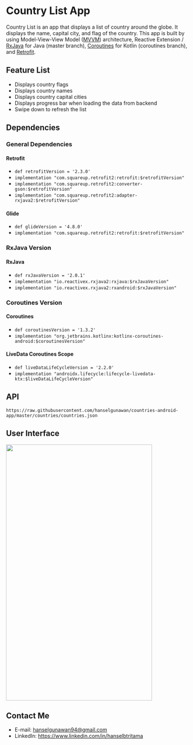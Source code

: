 # Country List App

Country List is an app that displays a list of country around the globe. It displays the name, capital city, and flag of the country. This app is built by using Model-View-View Model ([MVVM](https://en.wikipedia.org/wiki/Model%E2%80%93view%E2%80%93viewmodel)) architecture, Reactive Extension / [RxJava](https://github.com/ReactiveX/RxJava) for Java (master branch), [Coroutines](https://kotlinlang.org/docs/reference/coroutines/coroutines-guide.html) for Kotlin (coroutines branch), and [Retrofit](https://square.github.io/retrofit/).

## Feature List

 * Displays country flags
 * Displays country names
 * Displays country capital cities
 * Displays progress bar when loading the data from backend
 * Swipe down to refresh the list
 
## Dependencies

### General Dependencies

#### Retrofit

 * `def retrofitVersion = '2.3.0'`
 * `implementation "com.squareup.retrofit2:retrofit:$retrofitVersion"`
 * `implementation "com.squareup.retrofit2:converter-gson:$retrofitVersion"`
 * `implementation "com.squareup.retrofit2:adapter-rxjava2:$retrofitVersion"`
 
#### Glide

 * `def glideVersion = '4.8.0'`
 * `implementation "com.squareup.retrofit2:retrofit:$retrofitVersion"`

### RxJava Version
 
#### RxJava

 * `def rxJavaVersion = '2.0.1'`
 * `implementation "io.reactivex.rxjava2:rxjava:$rxJavaVersion"`
 * `implementation "io.reactivex.rxjava2:rxandroid:$rxJavaVersion"`

### Coroutines Version
 
#### Coroutines

 * `def coroutinesVersion = '1.3.2'`
 * `implementation "org.jetbrains.kotlinx:kotlinx-coroutines-android:$coroutinesVersion"`
 
#### LiveData Coroutines Scope

 * `def liveDataLifeCycleVersion = '2.2.0'`
 * `implementation "androidx.lifecycle:lifecycle-livedata-ktx:$liveDataLifeCycleVersion"`
 
## API

`https://raw.githubusercontent.com/hanselgunawan/countries-android-app/master/countries/countries.json`

## User Interface
<img src="https://i.imgur.com/MBZjc9w.png" width="400" height="700" />

## Contact Me
* E-mail: hanselgunawan94@gmail.com
* LinkedIn: https://www.linkedin.com/in/hanselbtritama

